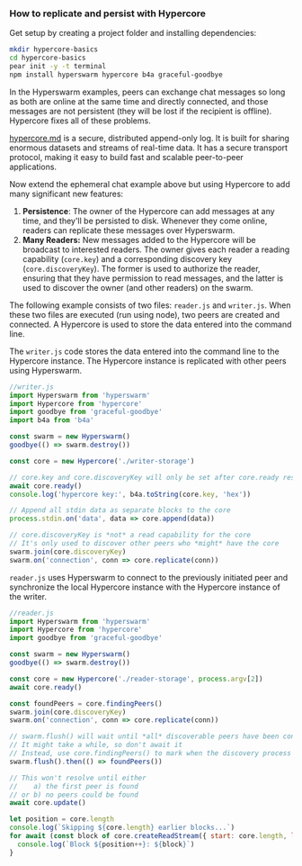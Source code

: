 ### How to replicate and persist with Hypercore

Get setup by creating a project folder and installing dependencies:

```bash
mkdir hypercore-basics
cd hypercore-basics
pear init -y -t terminal
npm install hyperswarm hypercore b4a graceful-goodbye
```

In the Hyperswarm examples, peers can exchange chat messages so long as both are online at the same time and directly connected, and those messages are not persistent (they will be lost if the recipient is offline). Hypercore fixes all of these problems.

[hypercore.md](../building-blocks/hypercore.md) is a secure, distributed append-only log. It is built for sharing enormous datasets and streams of real-time data. It has a secure transport protocol, making it easy to build fast and scalable peer-to-peer applications.

Now extend the ephemeral chat example above but using Hypercore to add many significant new features:

1. **Persistence**: The owner of the Hypercore can add messages at any time, and they'll be persisted to disk. Whenever they come online, readers can replicate these messages over Hyperswarm.
2. **Many Readers:** New messages added to the Hypercore will be broadcast to interested readers. The owner gives each reader a reading capability (`core.key`) and a corresponding discovery key (`core.discoveryKey`). The former is used to authorize the reader, ensuring that they have permission to read messages, and the latter is used to discover the owner (and other readers) on the swarm.

The following example consists of two files: `reader.js` and `writer.js`. When these two files are executed (run using node), two peers are created and connected. A Hypercore is used to store the data entered into the command line.

The `writer.js` code stores the data entered into the command line to the Hypercore instance. The Hypercore instance is replicated with other peers using Hyperswarm.


```javascript
//writer.js
import Hyperswarm from 'hyperswarm'
import Hypercore from 'hypercore'
import goodbye from 'graceful-goodbye'
import b4a from 'b4a'

const swarm = new Hyperswarm()
goodbye(() => swarm.destroy())

const core = new Hypercore('./writer-storage')

// core.key and core.discoveryKey will only be set after core.ready resolves
await core.ready()
console.log('hypercore key:', b4a.toString(core.key, 'hex'))

// Append all stdin data as separate blocks to the core
process.stdin.on('data', data => core.append(data))

// core.discoveryKey is *not* a read capability for the core
// It's only used to discover other peers who *might* have the core
swarm.join(core.discoveryKey)
swarm.on('connection', conn => core.replicate(conn))
```


`reader.js` uses Hyperswarm to connect to the previously initiated peer and synchronize the local Hypercore instance with the Hypercore instance of the writer.

```javascript
//reader.js
import Hyperswarm from 'hyperswarm'
import Hypercore from 'hypercore'
import goodbye from 'graceful-goodbye'

const swarm = new Hyperswarm()
goodbye(() => swarm.destroy())

const core = new Hypercore('./reader-storage', process.argv[2])
await core.ready()

const foundPeers = core.findingPeers()
swarm.join(core.discoveryKey)
swarm.on('connection', conn => core.replicate(conn))

// swarm.flush() will wait until *all* discoverable peers have been connected to
// It might take a while, so don't await it
// Instead, use core.findingPeers() to mark when the discovery process is completed
swarm.flush().then(() => foundPeers())

// This won't resolve until either
//    a) the first peer is found
// or b) no peers could be found
await core.update()

let position = core.length
console.log(`Skipping ${core.length} earlier blocks...`)
for await (const block of core.createReadStream({ start: core.length, live: true })) {
  console.log(`Block ${position++}: ${block}`)
}
```

